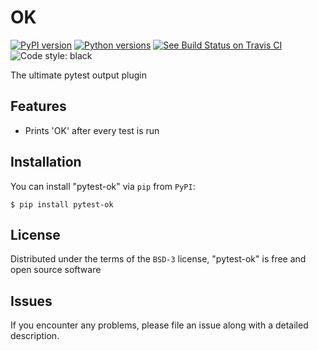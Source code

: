 # OK

[![PyPI version](https://img.shields.io/pypi/v/pytest-ok.svg)](https://pypi.org/project/pytest-ok)
[![Python versions](https://img.shields.io/pypi/pyversions/pytest-ok.svg)](https://pypi.org/project/pytest-ok)
[![See Build Status on Travis CI](https://travis-ci.org/ndevenish/pytest-ok.svg?branch=master)](https://travis-ci.org/ndevenish/pytest-ok)
![Code style: black](https://img.shields.io/badge/code%20style-black-000000.svg)

The ultimate pytest output plugin

## Features

* Prints 'OK' after every test is run


## Installation

You can install "pytest-ok" via `pip` from `PyPI`:

    $ pip install pytest-ok


## License

Distributed under the terms of the `BSD-3` license, "pytest-ok" is free and open source software


## Issues

If you encounter any problems, please file an issue along with a detailed description.
